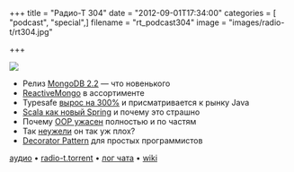 +++
title = "Радио-Т 304"
date = "2012-09-01T17:34:00"
categories = [ "podcast", "special",]
filename = "rt_podcast304"
image = "images/radio-t/rt304.jpg"

+++

![](https://radio-t.com/images/radio-t/rt304.jpg)

* Релиз [MongoDB 2.2](http://www.opennet.ru/opennews/art.shtml?num=34702) — что новенького
* [ReactiveMongo](https://github.com/zenexity/ReactiveMongo) в ассортименте
* Typesafe [вырос на 300%](http://www.forbes.com/sites/petercohan/2012/08/30/typesafes-300-growth-targets-6-billion-java-market/) и присматривается к рынку Java
* [Scala как новый Spring](http://www.theserverside.com/feature/Disruptive-forces-in-Java-Is-Scala-the-new-Spring-framework) и почему это страшно
* Почему [OOP ужасен](http://harmful.cat-v.org/software/OO_programming/why_oo_sucks) полностью и по частям
* Так [неужели](http://www.enrico-franchi.org/2012/08/does-object-oriented-programming-really.html) он так уж плох?
* [Decorator Pattern](http://zishanbilal.wordpress.com/2011/04/28/design-patterns-by-examples-decorator-pattern/) для простых программистов

[аудио](https://cdn.radio-t.com/rt_podcast304.mp3) • [radio-t.torrent](https://cdn.radio-t.com/torrents/rt_podcast304.mp3.torrent) • [лог чата](http://chat.radio-t.com/logs/radio-t-304.html) • [wiki](http://wiki.radio-t.com/%D0%92%D1%8B%D0%BF%D1%83%D1%81%D0%BA_304)<audio src="https://cdn.radio-t.com/rt_podcast304.mp3" preload="none"></audio>
